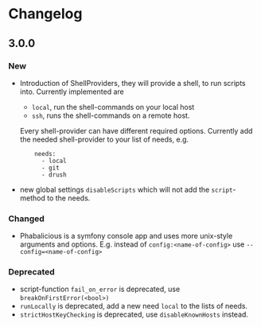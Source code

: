 # Changelog

## 3.0.0

### New

* Introduction of ShellProviders, they will provide a shell, to run scripts into. Currently implemented are

    * `local`, run the shell-commands on your local host
    * `ssh`, runs the shell-commands on a remote host.

    Every shell-provider can have different required options. Currently add the needed shell-provider to your list of needs, e.g.
  
          needs:
            - local
            - git
            - drush
* new global settings `disableScripts` which will not add the `script`-method to the needs. 

### Changed

* Phabalicious is a symfony console app and uses more unix-style arguments and options. E.g. instead of `config:<name-of-config>` use `--config=<name-of-config>`


### Deprecated

* script-function `fail_on_error` is deprecated, use `breakOnFirstError(<bool>)`
* `runLocally` is deprecated, add a new need `local` to the lists of needs.
* `strictHostKeyChecking` is deprecated, use `disableKnownHosts` instead. 
